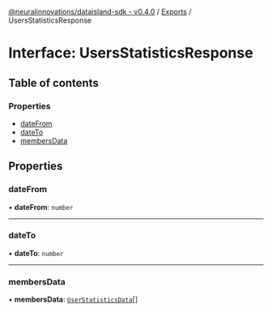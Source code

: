 [@neuralinnovations/dataisland-sdk - v0.4.0](../../README.md) / [Exports](../modules.md) / UsersStatisticsResponse

# Interface: UsersStatisticsResponse

## Table of contents

### Properties

- [dateFrom](UsersStatisticsResponse.md#datefrom)
- [dateTo](UsersStatisticsResponse.md#dateto)
- [membersData](UsersStatisticsResponse.md#membersdata)

## Properties

### dateFrom

• **dateFrom**: `number`

___

### dateTo

• **dateTo**: `number`

___

### membersData

• **membersData**: [`UserStatisticsData`](UserStatisticsData.md)[]
